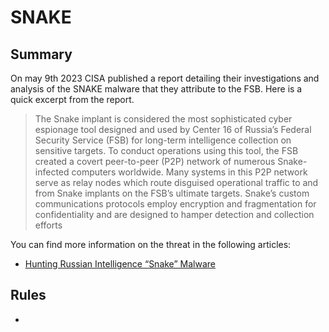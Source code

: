 # SNAKE

## Summary

On may 9th 2023 CISA published a report detailing their investigations and analysis of the SNAKE malware that they attribute to the FSB. Here is a quick excerpt from the report.

> The Snake implant is considered the most sophisticated cyber espionage tool designed and used by Center 16 of Russia’s Federal Security Service (FSB) for long-term intelligence collection on sensitive targets. To conduct operations using this tool, the FSB created a covert peer-to-peer (P2P) network of numerous Snake-infected computers worldwide. Many systems in this P2P network serve as relay nodes which route disguised operational traffic to and from Snake implants on the FSB’s ultimate targets. Snake’s custom communications protocols employ encryption and fragmentation for confidentiality and are designed to hamper detection and collection efforts

You can find more information on the threat in the following articles:

- [Hunting Russian Intelligence “Snake” Malware](https://media.defense.gov/2023/May/09/2003218554/-1/-1/0/JOINT_CSA_HUNTING_RU_INTEL_SNAKE_MALWARE_20230509.PDF)

## Rules

- 